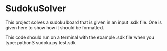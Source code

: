 # SudokuSolver

This project solves a sudoku board that is given in an input .sdk file. One is given here to show how it should be formatted. 

This code should run on a terminal with the example .sdk file when you type: python3 sudoku.py test.sdk
